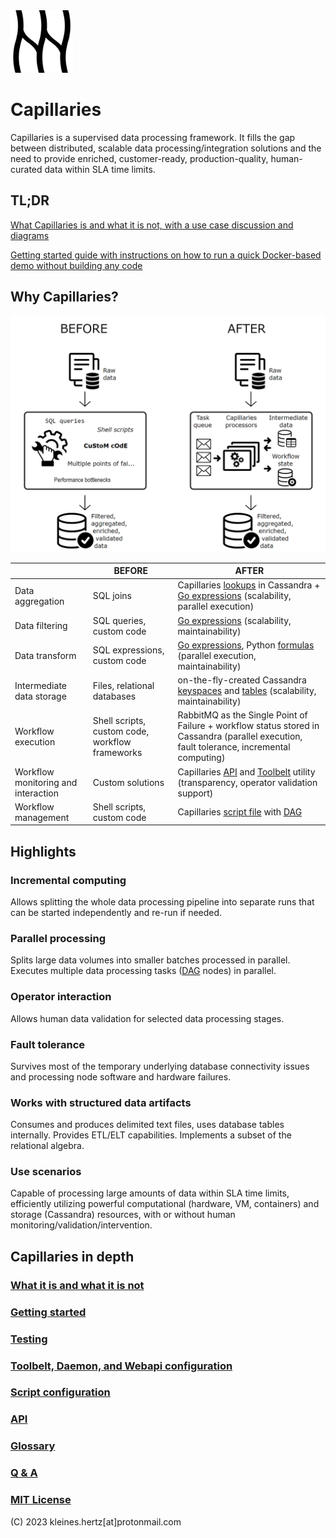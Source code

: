 <img src="doc/logo.svg" alt="logo" width="100"/>

# Capillaries

Capillaries is a supervised data processing framework. It fills the gap between distributed, scalable data processing/integration solutions and the need to provide enriched, customer-ready, production-quality, human-curated data within SLA time limits.

## TL;DR

[What Capillaries is and what it is not, with a use case discussion and diagrams](doc/what.md)

[Getting started guide with instructions on how to run a quick Docker-based demo without building any code](doc/started.md)

## Why Capillaries?
![Capillaries: before and after](doc/beforeafter.png)


|             | BEFORE | AFTER |
| ----------- | ------ |------ |
| Data aggregation | SQL joins | Capillaries [lookups](doc/glossary.md#lookup) in Cassandra + [Go expressions](doc/glossary.md#go-expressions) (scalability, parallel execution) |
| Data filtering | SQL queries, custom code | [Go expressions](doc/glossary.md#go-expressions) (scalability, maintainability) |
| Data transform | SQL expressions, custom code | [Go expressions](doc/glossary.md#go-expressions), Python [formulas](doc/glossary.md#py_calc-processor) (parallel execution, maintainability) |
| Intermediate data storage | Files, relational databases | on-the-fly-created Cassandra [keyspaces](doc/glossary.md#keyspace) and [tables](doc/glossary.md#table) (scalability, maintainability) |
| Workflow execution | Shell scripts, custom code, workflow frameworks | RabbitMQ as the Single Point of Failure + workflow status stored in Cassandra (parallel execution, fault tolerance, incremental computing) |
| Workflow monitoring and interaction | Custom solutions | Capillaries [API](doc/api.md) and [Toolbelt](doc/glossary.md#toolbelt) utility (transparency, operator validation support) |
| Workflow management | Shell scripts, custom code | Capillaries [script file](doc/glossary.md#script) with [DAG](doc/glossary.md#dag) |

## Highlights

### Incremental computing

Allows splitting the whole data processing pipeline into separate runs that can be started independently and re-run if needed.

### Parallel processing

Splits large data volumes into smaller batches processed in parallel. Executes multiple data processing tasks ([DAG](doc/glossary.md#dag) nodes) in parallel.

### Operator interaction

Allows human data validation for selected data processing stages.

### Fault tolerance

Survives most of the temporary underlying database connectivity issues and processing node software and hardware failures.

### Works with structured data artifacts

Consumes and produces delimited text files, uses database tables internally. Provides ETL/ELT capabilities. Implements a subset of the relational algebra.

### Use scenarios

Capable of processing large amounts of data within SLA time limits, efficiently utilizing powerful computational (hardware, VM, containers) and storage (Cassandra) resources, with or without human monitoring/validation/intervention.

## Capillaries in depth

### [What it is and what it is not](doc/what.md)
### [Getting started](doc/started.md)
### [Testing](doc/testing.md)
### [Toolbelt, Daemon, and Webapi configuration](doc/binconfig.md)
### [Script configuration](doc/scriptconfig.md)
### [API](doc/api.md)
### [Glossary](doc/glossary.md)
### [Q & A](doc/qna.md)
### [MIT License](LICENSE)

(C) 2023 kleines.hertz[at]protonmail.com
